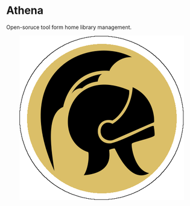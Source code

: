 # Athena

Open-soruce tool form home library management.

<p align="center">
  <img src=https://github.com/gomezportillo/Athena/blob/master/misc/images/logo.png?raw=true" alt="Athena"/>
</p>


